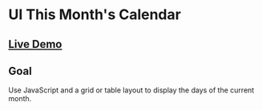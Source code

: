 # UI This Month's Calendar

## [Live Demo]()

## Goal

Use JavaScript and a grid or table layout to display the days of the current month.
